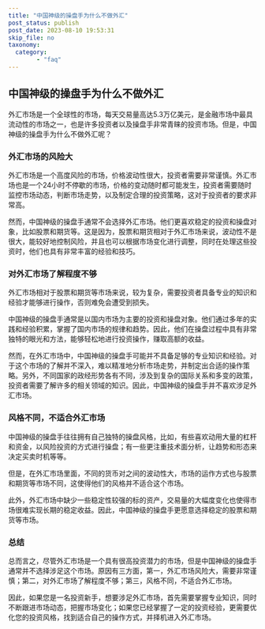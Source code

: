 ```yaml
---
title: "中国神级的操盘手为什么不做外汇"
post_status: publish
post_date: 2023-08-10 19:53:31
skip_file: no
taxonomy:
  category:
        - "faq"
---
```


## 中国神级的操盘手为什么不做外汇

外汇市场是一个全球性的市场，每天交易量高达5.3万亿美元，是金融市场中最具流动性的市场之一，也是许多投资者以及操盘手非常青睐的投资市场。但是，中国神级的操盘手为什么不做外汇呢？

### 外汇市场的风险大

外汇市场是一个高度风险的市场，价格波动性很大，投资者需要非常谨慎。外汇市场也是一个24小时不停歇的市场，价格的变动随时都可能发生，投资者需要随时监控市场动态，判断市场走势，以及制定合理的投资策略，这对于投资者的要求非常高。

然而，中国神级的操盘手通常不会选择外汇市场。他们更喜欢稳定的投资和操盘对象，比如股票和期货等。这是因为，股票和期货相对于外汇市场来说，波动性不是很大，能较好地控制风险，并且也可以根据市场变化进行调整，同时在处理这些投资时，他们也具有非常丰富的经验和技巧。

### 对外汇市场了解程度不够

外汇市场相对于股票和期货等市场来说，较为复杂，需要投资者具备专业的知识和经验才能够进行操作，否则难免会遭受到损失。

中国神级的操盘手通常是以国内市场为主要的投资和操盘对象。他们通过多年的实践和经验积累，掌握了国内市场的规律和趋势。因此，他们在操盘过程中具有非常独特的眼光和方法，能够轻松地进行投资操作，赚取高额的收益。

然而，在外汇市场中，中国神级的操盘手可能并不具备足够的专业知识和经验。对于这个市场的了解并不深入，难以精准地分析市场走势，并制定出合适的操作策略。另外，不同国家的政经形势各有不同，涉及到复杂的国际关系和多变的政策，投资者需要了解许多的相关领域的知识。因此，中国神级的操盘手并不喜欢涉足外汇市场。

### 风格不同，不适合外汇市场

中国神级的操盘手往往拥有自己独特的操盘风格，比如，有些喜欢动用大量的杠杆和资金，以风险投资的方式进行操盘；有一些更注重技术面分析，让趋势和形态来决定买卖时机等等。

但是，在外汇市场里面，不同的货币对之间的波动性大，市场的运作方式也与股票和期货等市场不同，这使得他们的风格并不适合这个市场。

此外，外汇市场中缺少一些稳定性较强的标的资产，交易量的大幅度变化也使得市场很难实现长期的稳定收益。因此，中国神级的操盘手更愿意选择稳定的股票和期货等市场。

### 总结

总而言之，尽管外汇市场是一个具有很高投资潜力的市场，但是中国神级的操盘手通常并不选择涉足这个市场。原因有三方面，第一，外汇市场风险大，需要非常谨慎；第二，对外汇市场了解程度不够；第三，风格不同，不适合外汇市场。

因此，如果您是一名投资新手，想要涉足外汇市场，首先需要掌握专业知识，同时不断跟进市场动态，把握市场变化；如果您已经掌握了一定的投资经验，更需要优化您的投资风格，找到适合自己的操作方式，并择机进入外汇市场。
